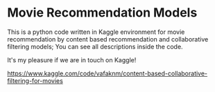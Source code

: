 # Movie Recommendation Models

This is a python code written in Kaggle environment for movie recommendation by content based recommendation and collaborative filtering models; You can see all descriptions inside the code.

It's my pleasure if we are in touch on Kaggle!

https://www.kaggle.com/code/vafaknm/content-based-collaborative-filtering-for-movies
